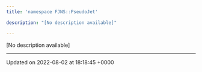 ```yaml
---
title: 'namespace FJNS::PseudoJet'

description: "[No description available]"

---
```







[No description available]






-------------------------------

Updated on 2022-08-02 at 18:18:45 +0000
